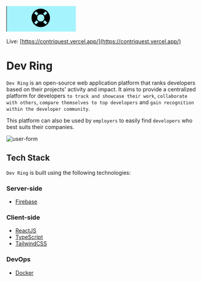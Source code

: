 ![user-form](src/assets/images/readme.png)

<!-- # Project Name: Dev Ring -->

Live: [https://contriquest.vercel.app/](https://contriquest.vercel.app/)

# Dev Ring

`Dev Ring` is an open-source web application platform that ranks developers based on their projects' activity and impact. 
It aims to provide a centralized platform for developers `to track and showcase their work`, `collaborate with others`, `compare themselves to top developers` and `gain recognition within the developer community`.

This platform can also be used by `employers` to easily find `developers` who best suits their companies.

![user-form](public/assets/images/homepage.png)

## Tech Stack

`Dev Ring` is built using the following technologies:


### Server-side

- [Firebase](https://firebase.google.com/)

### Client-side

- [ReactJS](https://react.dev)
- [TypeScript](https://www.typescriptlang.org/docs)
- [TailwindCSS](https://tailwindcss.com/)

### DevOps 
- [Docker](https://www.docker.com/)
